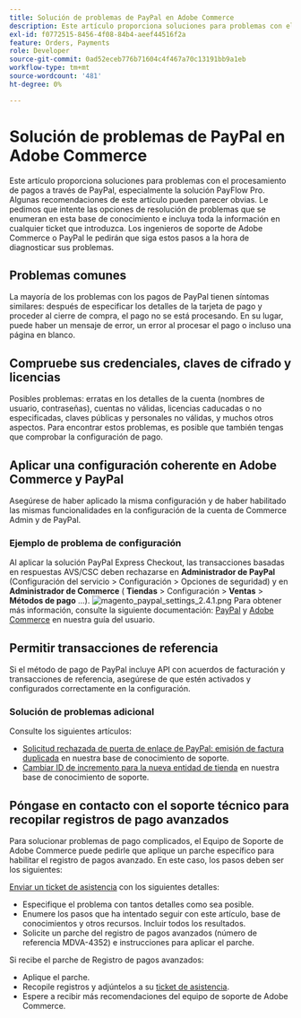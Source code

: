```yaml
---
title: Solución de problemas de PayPal en Adobe Commerce
description: Este artículo proporciona soluciones para problemas con el procesamiento de pagos a través de PayPal, especialmente la solución PayFlow Pro. Algunas recomendaciones de este artículo pueden parecer obvias. Le pedimos que intente las opciones de resolución de problemas que se enumeran en esta base de conocimiento e incluya toda la información en cualquier ticket que introduzca. Los ingenieros de soporte de Adobe Commerce o PayPal le pedirán que siga estos pasos a la hora de diagnosticar sus problemas.
exl-id: f0772515-8456-4f08-84b4-aeef44516f2a
feature: Orders, Payments
role: Developer
source-git-commit: 0ad52eceb776b71604c4f467a70c13191bb9a1eb
workflow-type: tm+mt
source-wordcount: '481'
ht-degree: 0%

---
```


# Solución de problemas de PayPal en Adobe Commerce

Este artículo proporciona soluciones para problemas con el procesamiento de pagos a través de PayPal, especialmente la solución PayFlow Pro. Algunas recomendaciones de este artículo pueden parecer obvias. Le pedimos que intente las opciones de resolución de problemas que se enumeran en esta base de conocimiento e incluya toda la información en cualquier ticket que introduzca. Los ingenieros de soporte de Adobe Commerce o PayPal le pedirán que siga estos pasos a la hora de diagnosticar sus problemas.

## Problemas comunes

La mayoría de los problemas con los pagos de PayPal tienen síntomas similares: después de especificar los detalles de la tarjeta de pago y proceder al cierre de compra, el pago no se está procesando. En su lugar, puede haber un mensaje de error, un error al procesar el pago o incluso una página en blanco.

## Compruebe sus credenciales, claves de cifrado y licencias

Posibles problemas: erratas en los detalles de la cuenta (nombres de usuario, contraseñas), cuentas no válidas, licencias caducadas o no especificadas, claves públicas y personales no válidas, y muchos otros aspectos. Para encontrar estos problemas, es posible que también tengas que comprobar la configuración de pago.

## Aplicar una configuración coherente en Adobe Commerce y PayPal

Asegúrese de haber aplicado la misma configuración y de haber habilitado las mismas funcionalidades en la configuración de la cuenta de Commerce Admin y de PayPal.

### Ejemplo de problema de configuración

Al aplicar la solución PayPal Express Checkout, las transacciones basadas en respuestas AVS/CSC deben rechazarse en **Administrador de PayPal** (Configuración del servicio > Configuración > Opciones de seguridad) y en **Administrador de Commerce** ( **Tiendas** > Configuración > **Ventas** > **Métodos de pago** ...).
![magento_paypal_settings_2.4.1.png](assets/magento_paypal_settings_2.4.1.png)
Para obtener más información, consulte la siguiente documentación: [PayPal](https://www.paypalobjects.com/en_US/vhelp/paypalmanager_help/setup.htm) y [Adobe Commerce](/docs/commerce-admin/stores-sales/payments/paypal/paypal-express-checkout.html) en nuestra guía del usuario.

## Permitir transacciones de referencia

Si el método de pago de PayPal incluye API con acuerdos de facturación y transacciones de referencia, asegúrese de que estén activados y configurados correctamente en la configuración.

### Solución de problemas adicional

Consulte los siguientes artículos:

* [Solicitud rechazada de puerta de enlace de PayPal: emisión de factura duplicada](/help/troubleshooting/payments/paypal-gateway-rejected-request-duplicate-invoice-issue.md) en nuestra base de conocimiento de soporte.
* [Cambiar ID de incremento para la nueva entidad de tienda](/help/how-to/general/change-increment-id-for-a-db-entity-order-invoice-credit-memo-etc-on-particular-store.md) en nuestra base de conocimiento de soporte.

## Póngase en contacto con el soporte técnico para recopilar registros de pago avanzados

Para solucionar problemas de pago complicados, el Equipo de Soporte de Adobe Commerce puede pedirle que aplique un parche específico para habilitar el registro de pagos avanzado. En este caso, los pasos deben ser los siguientes:

[Enviar un ticket de asistencia](/help/help-center-guide/help-center/magento-help-center-user-guide.md#submit-ticket) con los siguientes detalles:

* Especifique el problema con tantos detalles como sea posible.
* Enumere los pasos que ha intentado seguir con este artículo, base de conocimientos y otros recursos. Incluir todos los resultados.
* Solicite un parche del registro de pagos avanzados (número de referencia MDVA-4352) e instrucciones para aplicar el parche.

Si recibe el parche de Registro de pagos avanzados:

* Aplique el parche.
* Recopile registros y adjúntelos a su [ticket de asistencia](/help/help-center-guide/help-center/magento-help-center-user-guide.md#submit-ticket).
* Espere a recibir más recomendaciones del equipo de soporte de Adobe Commerce.
